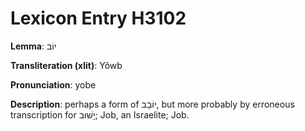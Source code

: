 # Lexicon Entry H3102

**Lemma**: יוֹב

**Transliteration (xlit)**: Yôwb

**Pronunciation**: yobe

**Description**:
perhaps a form of יוֹבָב, but more probably by erroneous transcription for יָשׁוּב; Job, an Israelite; Job.
